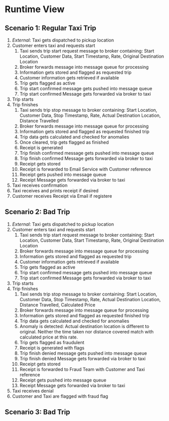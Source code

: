 Runtime View 
============

Scenario 1: Regular Taxi Trip
--------------------------

1. *External*: Taxi gets dispatched to pickup location
2. Customer enters taxi and requests start
   1. Taxi sends trip start request message to broker containing: Start Location, Customer Data, Start Timestamp, Rate, Original Destination Location
   2. Broker forwards message into message queue for processing
   3. Information gets stored and flagged as requested trip
   4. Customer information gets retrieved if available
   5. Trip gets flagged as active
   6. Trip start confirmed message gets pushed into message queue
   7. Trip start confirmed Message gets forwarded via broker to taxi
3. Trip starts
4. Trip finishes
   1. Taxi sends trip stop message to broker containing: Start Location, Customer Data, Stop Timestamp, Rate, Actual Destination Location, Distance Travelled
   2. Broker forwards message into message queue for processing
   3. Information gets stored and flagged as requested finished trip
   4. Trip data gets calculated and checked for anomalies
   5. Once cleared, trip gets flagged as finished
   6. Receipt is generated
   7. Trip finish confirmed message gets pushed into message queue
   8. Trip finish confirmed Message gets forwarded via broker to taxi
   9. Receipt gets stored
   10. Receipt is forwarded to Email Service with Customer reference
   11. Receipt gets pushed into message queue
   12. Receipt Message gets forwarded via broker to taxi
5. Taxi receives confirmation
6. Taxi receives and prints receipt if desired 
7. Customer receives Receipt via Email if registere

Scenario 2: Bad Trip
--------------------------
1. *External*: Taxi gets dispatched to pickup location
2. Customer enters taxi and requests start
   1. Taxi sends trip start request message to broker containing: Start Location, Customer Data, Start Timestamp, Rate, Original Destination Location
   2. Broker forwards message into message queue for processing
   3. Information gets stored and flagged as requested trip
   4. Customer information gets retrieved if available
   5. Trip gets flagged as active
   6. Trip start confirmed message gets pushed into message queue
   7. Trip start confirmed Message gets forwarded via broker to taxi
3. Trip starts
4. Trip finishes
   1. Taxi sends trip stop message to broker containing: Start Location, Customer Data, Stop Timestamp, Rate, Actual Destination Location, Distance Travelled, Calculated Price
   2. Broker forwards message into message queue for processing
   3. Information gets stored and flagged as requested finished trip
   4. Trip data gets calculated and checked for anomalies
   5. Anomaly is detected: Actual destination location is different to original. Neither the time taken nor distance covered match with calculated price at this rate. 
   6. Trip gets flagged as fraudulent
   7. Receipt is generated with flags
   8. Trip finish denied message gets pushed into message queue
   9. Trip finish denied Message gets forwarded via broker to taxi
   10. Receipt gets stored
   11. Receipt is forwarded to Fraud Team with Customer and Taxi reference
   12. Receipt gets pushed into message queue
   13. Receipt Message gets forwarded via broker to taxi
5. Taxi receives denial
6. Customer and Taxi are flagged with fraud flag

Scenario 3: Bad Trip
-------------------------- 
